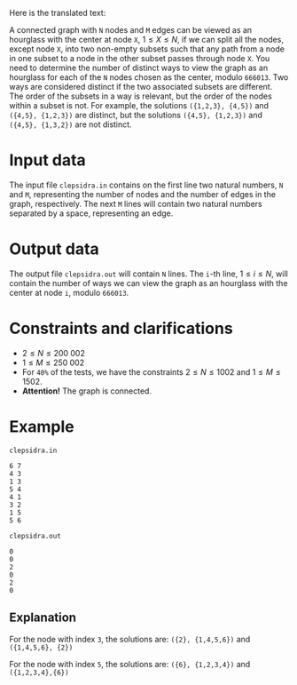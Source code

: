 Here is the translated text:

A connected graph with `N` nodes and `M` edges can be viewed as an hourglass with the center at node `X`, $1 \leq X \leq N$, if we can split all the nodes, except node `X`, into two non-empty subsets such that any path from a node in one subset to a node in the other subset passes through node `X`. You need to determine the number of distinct ways to view the graph as an hourglass for each of the `N` nodes chosen as the center, modulo `666013`. Two ways are considered distinct if the two associated subsets are different. The order of the subsets in a way is relevant, but the order of the nodes within a subset is not. For example, the solutions `({1,2,3}, {4,5})` and `({4,5}, {1,2,3})` are distinct, but the solutions `({4,5}, {1,2,3})` and `({4,5}, {1,3,2})` are not distinct.

# Input data
The input file `clepsidra.in` contains on the first line two natural numbers, `N` and `M`, representing the number of nodes and the number of edges in the graph, respectively. The next `M` lines will contain two natural numbers separated by a space, representing an edge.

# Output data
The output file `clepsidra.out` will contain `N` lines. The `i`-th line, $1 \leq i \leq N$, will contain the number of ways we can view the graph as an hourglass with the center at node `i`, modulo `666013`.

# Constraints and clarifications
* $2 \leq N \leq 200\ 002$
* $1 \leq M \leq 250\ 002$
* For `40%` of the tests, we have the constraints $2 \leq N \leq 1002$ and $1 \leq M \leq 1502$.
* **Attention!** The graph is connected.

# Example

`clepsidra.in`

```
6 7
4 3
1 3
5 4
4 1
3 2
1 5
5 6
```

`clepsidra.out`

```
0
0
2
0
2
0
```
Explanation
---

For the node with index `3`, the solutions are: `({2}, {1,4,5,6})` and `({1,4,5,6}, {2})`

For the node with index `5`, the solutions are: `({6}, {1,2,3,4})` and `({1,2,3,4},{6})`